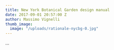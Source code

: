 ```yaml
---
title: New York Botanical Garden design manual
date: 2017-09-01 20:57:00 Z
author: Massimo Vignelli
thumb_image:
  image: "/uploads/rationale-nycbg-0.jpg"
---
```


...